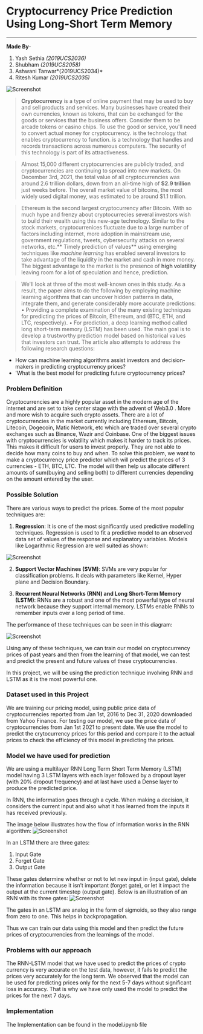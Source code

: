 # **Cryptocurrency Price Prediction Using Long-Short Term Memory**

---

**Made By**-
1. Yash Sethia *(2019UCS2036)*
2. Shubham *(2019UCS2058)*
3. Ashwani Tanwar*(2019UCS2034)* 
4. Ritesh Kumar *(2019UCS2035)*

![Screenshot](Pictures/download1.png)


> **Cryptocurrency** is a type of online payment that may be used to buy and sell products and services. Many businesses have created their own currencies, known as tokens, that can be exchanged for the goods or services that the business offers. Consider them to be arcade tokens or casino chips. To use the good or service, you'll need to convert actual money for cryptocurrency. is the technology that enables cryptocurrency to function. is a technology that handles and records transactions across numerous computers. The security of this technology is part of its attractiveness.

> Almost 15,000 different cryptocurrencies are publicly traded, and cryptocurrencies are continuing to spread into new markets. On December 3rd, 2021, the total value of all cryptocurrencies was around 2.6 trillion dollars, down from an all-time high of **\$2.9 trillion** just weeks before. The overall market value of bitcoins, the most widely used digital money, was estimated to be around $1.1 trillion.

> Ethereum is the second largest cryptocurrency after Bitcoin. With so much hype and frenzy about cryptocurrecies several investors wish to build their wealth using this new-age technology. Similar to the stock markets, cryptocurrenices fluctuate due to a large number of factors including internet, more adoption in mainstream use, government regulations, tweets, cybersecurity attacks on several networks, etc.** Timely prediction of values** using emerging techniques like *machine learning* has enabled several investors to take advantage of the liquidity in the market and cash in more money. The biggest advantage to the market is the presence of **high volatility** leaving room for a lot of speculation and hence, prediction. 

> We'll look at three of the most well-known ones in this study. As a result, the paper aims to do the following by employing machine learning algorithms that can uncover hidden patterns in data, integrate them, and generate considerably more accurate predictions: • Providing a complete examination of the many existing techniques for predicting the prices of Bitcoin, Ethereum, and (BTC, ETH, and LTC, respectively). • For prediction, a deep learning method called long short-term memory (LSTM) has been used.
The main goal is to develop a trustworthy prediction model based on historical values that investors can trust. The article also attempts to address the following research questions:
  * How can machine learning algorithms assist investors and decision-makers in predicting cryptocurrency prices?
  * 'What is the best model for predicting future cryptocurrency prices?

### **Problem Definition** 

Cryptocurrencies are a highly popular asset in the modern age of the internet and are set to take center stage with the advent of Web3.0 . More and more wish to acquire such crypto assets. There are a lot of cryptocurrencies in the market currently including Ethereum, Bitcoin, Litecoin, Dogecoin, Matic Network, etc which are traded over several crypto exchanges such as Binance, Wazir and Coinbase. 
One of the biggest issues with cryptocurrencies is volatility which makes it harder to track its prices. This makes it difficult for users to invest properly. They are not able to decide how many coins to buy and when. To solve this problem, we want to make a cryptocurrency price predictor which will predict the prices of 3 currencies - ETH, BTC, LTC. The model will then help us allocate different amounts of sum(buying and selling both) to different currencies depending on the amount entered by the user.

### **Possible Solution**

There are various ways to predict the prices. Some of the most popular techniques are:
1. **Regression**: It is one of the most significantly used predictive modelling techniques. Regression is used to fit a predictive model to an observed data set of values of the response and explanatory variables. Models like Logarithmic Regression are well suited as shown:

  ![Screenshot](Pictures/download2.png)

2. **Support Vector Machines (SVM)**: SVMs are very popular for classification problems. It deals with parameters like Kernel, Hyper plane and Decision Boundary.

3. **Recurrent Neural Networks (RNN) and Long Short-Term Memory (LSTM)**: RNNs are a robust and one of the most powerful type of neural network because they support internal memory. LSTMs enable RNNs to remember inputs over a long period of time.

The performance of these techniques can be seen in this diagram:

  ![Screenshot](Pictures/download3.png)


Using any of these techniques, we can train our model on cryptocurrency prices of past years and then from the learning of that model, we can test and predict the present and future values of these cryptocurrencies.

In this project, we will be using the prediction technique involving RNN and LSTM as it is the most powerful one.

### **Dataset used in this Project**

We are training our pricing model, using public price data of cryptocurrencies reported from Jan 1st, 2016 to Dec 31, 2020 downloaded from Yahoo Finance. For testing our model, we use the price data of cryptocurrencies from Jan 1st 2021 to present date. We use the model to predict the crytocurrency prices for this period and compare it to the actual prices to check the efficiency of this model in predicting the prices.



### **Model we have used for prediction**

We are using a multilayer RNN Long Term Short Term Memory (LSTM) model having 3 LSTM layers with each layer followed by a dropout layer (with 20% dropout frequency) and at last have used a Dense layer to produce the predicted price.

In RNN, the information goes through a cycle. When making a decision, it considers the current input and also what it has learned from the inputs it has received previously.

The image below illustrates how the flow of information works in the RNN algorithm:
![Screenshot](Pictures/download4.png)


In an LSTM there are three gates: 
1. Input Gate
2. Forget Gate
3. Output Gate

These gates determine whether or not to let new input in (input gate), delete the information because it isn’t important (forget gate), or let it impact the output at the current timestep (output gate). Below is an illustration of an RNN with its three gates:
![Screenshot](Pictures/download5.png)


The gates in an LSTM are analog in the form of sigmoids, so they also range from zero to one. This helps in backpropagation.

Thus we can train our data using this model and then predict the future prices of cryptocurrencies from the learnings of the model.


### **Problems with our approach**

The RNN-LSTM model that we have used to predict the prices of crypto currency is very accurate on the test data, however, it fails to predict the prices very accurately for the long term. We observed that the model can be used for predicting prices only for the next 5-7 days without significant loss in accuracy. That is why we have only used the model to predict the prices for the next 7 days.

### **Implementation**

The Implementation can be found in the model.ipynb file

